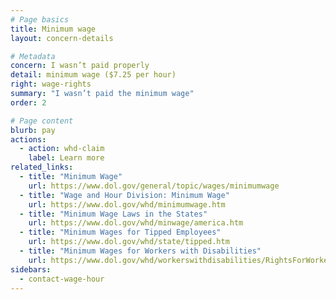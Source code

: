 ```yaml
---
# Page basics
title: Minimum wage
layout: concern-details

# Metadata
concern: I wasn’t paid properly
detail: minimum wage ($7.25 per hour)
right: wage-rights
summary: "I wasn’t paid the minimum wage"
order: 2

# Page content
blurb: pay
actions:
  - action: whd-claim
    label: Learn more
related_links:
  - title: "Minimum Wage"
    url: https://www.dol.gov/general/topic/wages/minimumwage
  - title: "Wage and Hour Division: Minimum Wage"
    url: https://www.dol.gov/whd/minimumwage.htm
  - title: "Minimum Wage Laws in the States"
    url: https://www.dol.gov/whd/minwage/america.htm
  - title: "Minimum Wages for Tipped Employees"
    url: https://www.dol.gov/whd/state/tipped.htm
  - title: "Minimum Wages for Workers with Disabilities"
    url: https://www.dol.gov/whd/workerswithdisabilities/RightsForWorkersWithDisabilities.pdf
sidebars:
  - contact-wage-hour
---
```

